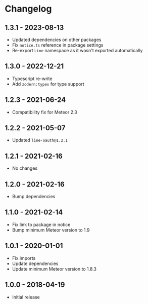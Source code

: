 # Changelog
## 1.3.1 - 2023-08-13
* Updated dependencies on other packages
* Fix `notice.ts` reference in package settings
* Re-export `Line` namespace as it wasn't exported automatically

## 1.3.0 - 2022-12-21
* Typescript re-write
* Add `zodern:types` for type support

## 1.2.3 - 2021-06-24
* Compatibility fix for Meteor 2.3

## 1.2.2 - 2021-05-07
* Updated `line-oauth@1.2.1`

## 1.2.1 - 2021-02-16
* No changes

## 1.2.0 - 2021-02-16
* Bump dependencies

## 1.1.0 - 2021-02-14
* Fix link to package in notice
* Bump minimum Meteor version to 1.9

## 1.0.1 - 2020-01-01
* Fix imports
* Update dependencies
* Update minimum Meteor version to 1.8.3

## 1.0.0 - 2018-04-19
* Initial release 
